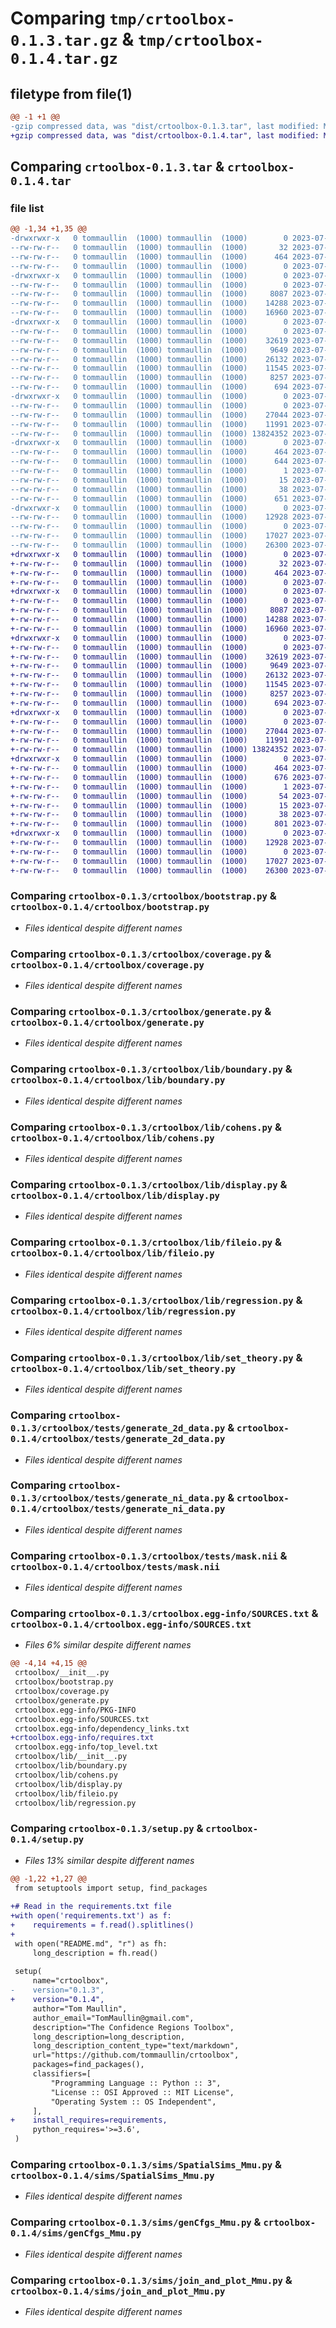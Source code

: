 # Comparing `tmp/crtoolbox-0.1.3.tar.gz` & `tmp/crtoolbox-0.1.4.tar.gz`

## filetype from file(1)

```diff
@@ -1 +1 @@
-gzip compressed data, was "dist/crtoolbox-0.1.3.tar", last modified: Mon Jul  3 15:03:47 2023, max compression
+gzip compressed data, was "dist/crtoolbox-0.1.4.tar", last modified: Mon Jul  3 16:20:30 2023, max compression
```

## Comparing `crtoolbox-0.1.3.tar` & `crtoolbox-0.1.4.tar`

### file list

```diff
@@ -1,34 +1,35 @@
-drwxrwxr-x   0 tommaullin  (1000) tommaullin  (1000)        0 2023-07-03 15:03:47.000000 crtoolbox-0.1.3/
--rw-rw-r--   0 tommaullin  (1000) tommaullin  (1000)       32 2023-07-03 14:33:13.000000 crtoolbox-0.1.3/MANIFEST.in
--rw-rw-r--   0 tommaullin  (1000) tommaullin  (1000)      464 2023-07-03 15:03:47.000000 crtoolbox-0.1.3/PKG-INFO
--rw-rw-r--   0 tommaullin  (1000) tommaullin  (1000)        0 2023-07-03 14:33:13.000000 crtoolbox-0.1.3/README.md
-drwxrwxr-x   0 tommaullin  (1000) tommaullin  (1000)        0 2023-07-03 15:03:47.000000 crtoolbox-0.1.3/crtoolbox/
--rw-rw-r--   0 tommaullin  (1000) tommaullin  (1000)        0 2023-07-03 14:33:13.000000 crtoolbox-0.1.3/crtoolbox/__init__.py
--rw-rw-r--   0 tommaullin  (1000) tommaullin  (1000)     8087 2023-07-03 14:33:13.000000 crtoolbox-0.1.3/crtoolbox/bootstrap.py
--rw-rw-r--   0 tommaullin  (1000) tommaullin  (1000)    14288 2023-07-03 14:33:13.000000 crtoolbox-0.1.3/crtoolbox/coverage.py
--rw-rw-r--   0 tommaullin  (1000) tommaullin  (1000)    16960 2023-07-03 14:33:13.000000 crtoolbox-0.1.3/crtoolbox/generate.py
-drwxrwxr-x   0 tommaullin  (1000) tommaullin  (1000)        0 2023-07-03 15:03:47.000000 crtoolbox-0.1.3/crtoolbox/lib/
--rw-rw-r--   0 tommaullin  (1000) tommaullin  (1000)        0 2023-07-03 14:33:13.000000 crtoolbox-0.1.3/crtoolbox/lib/__init__.py
--rw-rw-r--   0 tommaullin  (1000) tommaullin  (1000)    32619 2023-07-03 14:33:13.000000 crtoolbox-0.1.3/crtoolbox/lib/boundary.py
--rw-rw-r--   0 tommaullin  (1000) tommaullin  (1000)     9649 2023-07-03 14:33:13.000000 crtoolbox-0.1.3/crtoolbox/lib/cohens.py
--rw-rw-r--   0 tommaullin  (1000) tommaullin  (1000)    26132 2023-07-03 14:43:10.000000 crtoolbox-0.1.3/crtoolbox/lib/display.py
--rw-rw-r--   0 tommaullin  (1000) tommaullin  (1000)    11545 2023-07-03 14:33:13.000000 crtoolbox-0.1.3/crtoolbox/lib/fileio.py
--rw-rw-r--   0 tommaullin  (1000) tommaullin  (1000)     8257 2023-07-03 14:33:13.000000 crtoolbox-0.1.3/crtoolbox/lib/regression.py
--rw-rw-r--   0 tommaullin  (1000) tommaullin  (1000)      694 2023-07-03 14:33:13.000000 crtoolbox-0.1.3/crtoolbox/lib/set_theory.py
-drwxrwxr-x   0 tommaullin  (1000) tommaullin  (1000)        0 2023-07-03 15:03:47.000000 crtoolbox-0.1.3/crtoolbox/tests/
--rw-rw-r--   0 tommaullin  (1000) tommaullin  (1000)        0 2023-07-03 14:33:13.000000 crtoolbox-0.1.3/crtoolbox/tests/__init__.py
--rw-rw-r--   0 tommaullin  (1000) tommaullin  (1000)    27044 2023-07-03 14:33:13.000000 crtoolbox-0.1.3/crtoolbox/tests/generate_2d_data.py
--rw-rw-r--   0 tommaullin  (1000) tommaullin  (1000)    11991 2023-07-03 14:33:13.000000 crtoolbox-0.1.3/crtoolbox/tests/generate_ni_data.py
--rw-rw-r--   0 tommaullin  (1000) tommaullin  (1000) 13824352 2023-07-03 14:33:13.000000 crtoolbox-0.1.3/crtoolbox/tests/mask.nii
-drwxrwxr-x   0 tommaullin  (1000) tommaullin  (1000)        0 2023-07-03 15:03:47.000000 crtoolbox-0.1.3/crtoolbox.egg-info/
--rw-rw-r--   0 tommaullin  (1000) tommaullin  (1000)      464 2023-07-03 15:03:47.000000 crtoolbox-0.1.3/crtoolbox.egg-info/PKG-INFO
--rw-rw-r--   0 tommaullin  (1000) tommaullin  (1000)      644 2023-07-03 15:03:47.000000 crtoolbox-0.1.3/crtoolbox.egg-info/SOURCES.txt
--rw-rw-r--   0 tommaullin  (1000) tommaullin  (1000)        1 2023-07-03 15:03:47.000000 crtoolbox-0.1.3/crtoolbox.egg-info/dependency_links.txt
--rw-rw-r--   0 tommaullin  (1000) tommaullin  (1000)       15 2023-07-03 15:03:47.000000 crtoolbox-0.1.3/crtoolbox.egg-info/top_level.txt
--rw-rw-r--   0 tommaullin  (1000) tommaullin  (1000)       38 2023-07-03 15:03:47.000000 crtoolbox-0.1.3/setup.cfg
--rw-rw-r--   0 tommaullin  (1000) tommaullin  (1000)      651 2023-07-03 15:03:40.000000 crtoolbox-0.1.3/setup.py
-drwxrwxr-x   0 tommaullin  (1000) tommaullin  (1000)        0 2023-07-03 15:03:47.000000 crtoolbox-0.1.3/sims/
--rw-rw-r--   0 tommaullin  (1000) tommaullin  (1000)    12928 2023-07-03 14:33:06.000000 crtoolbox-0.1.3/sims/SpatialSims_Mmu.py
--rw-rw-r--   0 tommaullin  (1000) tommaullin  (1000)        0 2023-07-03 14:33:06.000000 crtoolbox-0.1.3/sims/__init__.py
--rw-rw-r--   0 tommaullin  (1000) tommaullin  (1000)    17027 2023-07-03 14:33:06.000000 crtoolbox-0.1.3/sims/genCfgs_Mmu.py
--rw-rw-r--   0 tommaullin  (1000) tommaullin  (1000)    26300 2023-07-03 14:33:06.000000 crtoolbox-0.1.3/sims/join_and_plot_Mmu.py
+drwxrwxr-x   0 tommaullin  (1000) tommaullin  (1000)        0 2023-07-03 16:20:30.000000 crtoolbox-0.1.4/
+-rw-rw-r--   0 tommaullin  (1000) tommaullin  (1000)       32 2023-07-03 16:18:27.000000 crtoolbox-0.1.4/MANIFEST.in
+-rw-rw-r--   0 tommaullin  (1000) tommaullin  (1000)      464 2023-07-03 16:20:30.000000 crtoolbox-0.1.4/PKG-INFO
+-rw-rw-r--   0 tommaullin  (1000) tommaullin  (1000)        0 2023-07-03 16:18:27.000000 crtoolbox-0.1.4/README.md
+drwxrwxr-x   0 tommaullin  (1000) tommaullin  (1000)        0 2023-07-03 16:20:30.000000 crtoolbox-0.1.4/crtoolbox/
+-rw-rw-r--   0 tommaullin  (1000) tommaullin  (1000)        0 2023-07-03 16:18:27.000000 crtoolbox-0.1.4/crtoolbox/__init__.py
+-rw-rw-r--   0 tommaullin  (1000) tommaullin  (1000)     8087 2023-07-03 16:18:27.000000 crtoolbox-0.1.4/crtoolbox/bootstrap.py
+-rw-rw-r--   0 tommaullin  (1000) tommaullin  (1000)    14288 2023-07-03 16:18:27.000000 crtoolbox-0.1.4/crtoolbox/coverage.py
+-rw-rw-r--   0 tommaullin  (1000) tommaullin  (1000)    16960 2023-07-03 16:18:27.000000 crtoolbox-0.1.4/crtoolbox/generate.py
+drwxrwxr-x   0 tommaullin  (1000) tommaullin  (1000)        0 2023-07-03 16:20:30.000000 crtoolbox-0.1.4/crtoolbox/lib/
+-rw-rw-r--   0 tommaullin  (1000) tommaullin  (1000)        0 2023-07-03 16:18:27.000000 crtoolbox-0.1.4/crtoolbox/lib/__init__.py
+-rw-rw-r--   0 tommaullin  (1000) tommaullin  (1000)    32619 2023-07-03 16:18:27.000000 crtoolbox-0.1.4/crtoolbox/lib/boundary.py
+-rw-rw-r--   0 tommaullin  (1000) tommaullin  (1000)     9649 2023-07-03 16:18:27.000000 crtoolbox-0.1.4/crtoolbox/lib/cohens.py
+-rw-rw-r--   0 tommaullin  (1000) tommaullin  (1000)    26132 2023-07-03 16:18:27.000000 crtoolbox-0.1.4/crtoolbox/lib/display.py
+-rw-rw-r--   0 tommaullin  (1000) tommaullin  (1000)    11545 2023-07-03 16:18:27.000000 crtoolbox-0.1.4/crtoolbox/lib/fileio.py
+-rw-rw-r--   0 tommaullin  (1000) tommaullin  (1000)     8257 2023-07-03 16:18:27.000000 crtoolbox-0.1.4/crtoolbox/lib/regression.py
+-rw-rw-r--   0 tommaullin  (1000) tommaullin  (1000)      694 2023-07-03 16:18:27.000000 crtoolbox-0.1.4/crtoolbox/lib/set_theory.py
+drwxrwxr-x   0 tommaullin  (1000) tommaullin  (1000)        0 2023-07-03 16:20:30.000000 crtoolbox-0.1.4/crtoolbox/tests/
+-rw-rw-r--   0 tommaullin  (1000) tommaullin  (1000)        0 2023-07-03 16:18:27.000000 crtoolbox-0.1.4/crtoolbox/tests/__init__.py
+-rw-rw-r--   0 tommaullin  (1000) tommaullin  (1000)    27044 2023-07-03 16:18:27.000000 crtoolbox-0.1.4/crtoolbox/tests/generate_2d_data.py
+-rw-rw-r--   0 tommaullin  (1000) tommaullin  (1000)    11991 2023-07-03 16:18:27.000000 crtoolbox-0.1.4/crtoolbox/tests/generate_ni_data.py
+-rw-rw-r--   0 tommaullin  (1000) tommaullin  (1000) 13824352 2023-07-03 16:18:27.000000 crtoolbox-0.1.4/crtoolbox/tests/mask.nii
+drwxrwxr-x   0 tommaullin  (1000) tommaullin  (1000)        0 2023-07-03 16:20:30.000000 crtoolbox-0.1.4/crtoolbox.egg-info/
+-rw-rw-r--   0 tommaullin  (1000) tommaullin  (1000)      464 2023-07-03 16:20:30.000000 crtoolbox-0.1.4/crtoolbox.egg-info/PKG-INFO
+-rw-rw-r--   0 tommaullin  (1000) tommaullin  (1000)      676 2023-07-03 16:20:30.000000 crtoolbox-0.1.4/crtoolbox.egg-info/SOURCES.txt
+-rw-rw-r--   0 tommaullin  (1000) tommaullin  (1000)        1 2023-07-03 16:20:30.000000 crtoolbox-0.1.4/crtoolbox.egg-info/dependency_links.txt
+-rw-rw-r--   0 tommaullin  (1000) tommaullin  (1000)       54 2023-07-03 16:20:30.000000 crtoolbox-0.1.4/crtoolbox.egg-info/requires.txt
+-rw-rw-r--   0 tommaullin  (1000) tommaullin  (1000)       15 2023-07-03 16:20:30.000000 crtoolbox-0.1.4/crtoolbox.egg-info/top_level.txt
+-rw-rw-r--   0 tommaullin  (1000) tommaullin  (1000)       38 2023-07-03 16:20:30.000000 crtoolbox-0.1.4/setup.cfg
+-rw-rw-r--   0 tommaullin  (1000) tommaullin  (1000)      801 2023-07-03 16:19:33.000000 crtoolbox-0.1.4/setup.py
+drwxrwxr-x   0 tommaullin  (1000) tommaullin  (1000)        0 2023-07-03 16:20:30.000000 crtoolbox-0.1.4/sims/
+-rw-rw-r--   0 tommaullin  (1000) tommaullin  (1000)    12928 2023-07-03 16:17:49.000000 crtoolbox-0.1.4/sims/SpatialSims_Mmu.py
+-rw-rw-r--   0 tommaullin  (1000) tommaullin  (1000)        0 2023-07-03 16:17:49.000000 crtoolbox-0.1.4/sims/__init__.py
+-rw-rw-r--   0 tommaullin  (1000) tommaullin  (1000)    17027 2023-07-03 16:17:49.000000 crtoolbox-0.1.4/sims/genCfgs_Mmu.py
+-rw-rw-r--   0 tommaullin  (1000) tommaullin  (1000)    26300 2023-07-03 16:17:49.000000 crtoolbox-0.1.4/sims/join_and_plot_Mmu.py
```

### Comparing `crtoolbox-0.1.3/crtoolbox/bootstrap.py` & `crtoolbox-0.1.4/crtoolbox/bootstrap.py`

 * *Files identical despite different names*

### Comparing `crtoolbox-0.1.3/crtoolbox/coverage.py` & `crtoolbox-0.1.4/crtoolbox/coverage.py`

 * *Files identical despite different names*

### Comparing `crtoolbox-0.1.3/crtoolbox/generate.py` & `crtoolbox-0.1.4/crtoolbox/generate.py`

 * *Files identical despite different names*

### Comparing `crtoolbox-0.1.3/crtoolbox/lib/boundary.py` & `crtoolbox-0.1.4/crtoolbox/lib/boundary.py`

 * *Files identical despite different names*

### Comparing `crtoolbox-0.1.3/crtoolbox/lib/cohens.py` & `crtoolbox-0.1.4/crtoolbox/lib/cohens.py`

 * *Files identical despite different names*

### Comparing `crtoolbox-0.1.3/crtoolbox/lib/display.py` & `crtoolbox-0.1.4/crtoolbox/lib/display.py`

 * *Files identical despite different names*

### Comparing `crtoolbox-0.1.3/crtoolbox/lib/fileio.py` & `crtoolbox-0.1.4/crtoolbox/lib/fileio.py`

 * *Files identical despite different names*

### Comparing `crtoolbox-0.1.3/crtoolbox/lib/regression.py` & `crtoolbox-0.1.4/crtoolbox/lib/regression.py`

 * *Files identical despite different names*

### Comparing `crtoolbox-0.1.3/crtoolbox/lib/set_theory.py` & `crtoolbox-0.1.4/crtoolbox/lib/set_theory.py`

 * *Files identical despite different names*

### Comparing `crtoolbox-0.1.3/crtoolbox/tests/generate_2d_data.py` & `crtoolbox-0.1.4/crtoolbox/tests/generate_2d_data.py`

 * *Files identical despite different names*

### Comparing `crtoolbox-0.1.3/crtoolbox/tests/generate_ni_data.py` & `crtoolbox-0.1.4/crtoolbox/tests/generate_ni_data.py`

 * *Files identical despite different names*

### Comparing `crtoolbox-0.1.3/crtoolbox/tests/mask.nii` & `crtoolbox-0.1.4/crtoolbox/tests/mask.nii`

 * *Files identical despite different names*

### Comparing `crtoolbox-0.1.3/crtoolbox.egg-info/SOURCES.txt` & `crtoolbox-0.1.4/crtoolbox.egg-info/SOURCES.txt`

 * *Files 6% similar despite different names*

```diff
@@ -4,14 +4,15 @@
 crtoolbox/__init__.py
 crtoolbox/bootstrap.py
 crtoolbox/coverage.py
 crtoolbox/generate.py
 crtoolbox.egg-info/PKG-INFO
 crtoolbox.egg-info/SOURCES.txt
 crtoolbox.egg-info/dependency_links.txt
+crtoolbox.egg-info/requires.txt
 crtoolbox.egg-info/top_level.txt
 crtoolbox/lib/__init__.py
 crtoolbox/lib/boundary.py
 crtoolbox/lib/cohens.py
 crtoolbox/lib/display.py
 crtoolbox/lib/fileio.py
 crtoolbox/lib/regression.py
```

### Comparing `crtoolbox-0.1.3/setup.py` & `crtoolbox-0.1.4/setup.py`

 * *Files 13% similar despite different names*

```diff
@@ -1,22 +1,27 @@
 from setuptools import setup, find_packages
 
+# Read in the requirements.txt file
+with open('requirements.txt') as f:
+    requirements = f.read().splitlines()
+
 with open("README.md", "r") as fh:
     long_description = fh.read()
 
 setup(
     name="crtoolbox",
-    version="0.1.3",
+    version="0.1.4",
     author="Tom Maullin",
     author_email="TomMaullin@gmail.com",
     description="The Confidence Regions Toolbox",
     long_description=long_description,
     long_description_content_type="text/markdown",
     url="https://github.com/tommaullin/crtoolbox",
     packages=find_packages(),
     classifiers=[
         "Programming Language :: Python :: 3",
         "License :: OSI Approved :: MIT License",
         "Operating System :: OS Independent",
     ],
+    install_requires=requirements, 
     python_requires='>=3.6',
 )
```

### Comparing `crtoolbox-0.1.3/sims/SpatialSims_Mmu.py` & `crtoolbox-0.1.4/sims/SpatialSims_Mmu.py`

 * *Files identical despite different names*

### Comparing `crtoolbox-0.1.3/sims/genCfgs_Mmu.py` & `crtoolbox-0.1.4/sims/genCfgs_Mmu.py`

 * *Files identical despite different names*

### Comparing `crtoolbox-0.1.3/sims/join_and_plot_Mmu.py` & `crtoolbox-0.1.4/sims/join_and_plot_Mmu.py`

 * *Files identical despite different names*

